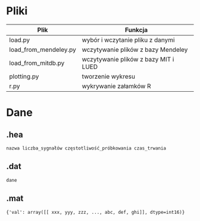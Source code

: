 # Pliki

| Plik                      | Funkcja                               |
| ------------------------- | ------------------------------------- |
| load.py                   | wybór i wczytanie pliku z danymi      |
| load_from_mendeley.py     | wczytywanie plików z bazy Mendeley    |
| load_from_mitdb.py        | wczytywanie plików z bazy MIT i LUED  |
| plotting.py               | tworzenie wykresu                     |
| r.py                      | wykrywanie załamków R                 |

# Dane

## .hea 

```
nazwa liczba_sygnałów częstotliwość_próbkowania czas_trwania
```

## .dat

```
dane
```

## .mat 

```
{'val': array([[ xxx, yyy, zzz, ..., abc, def, ghi]], dtype=int16)}
```